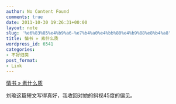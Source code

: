 ```yaml
---
author: No Content Found
comments: true
date: 2011-10-30 19:26:31+00:00
layout: note
slug: '%e6%83%85%e4%b9%a6-%e7%b4%a0%e4%bb%80%e4%b9%88%e8%b4%a8'
title: 情书 » 素什么质
wordpress_id: 6541
categories:
- 不好归类
post_format:
- Link
---
```


[情书 » 素什么质](http://www.drunkpiano-liuyu.net/?p=811)

刘瑜这篇短文写得真好，我收回对她的斜视45度的偏见。
